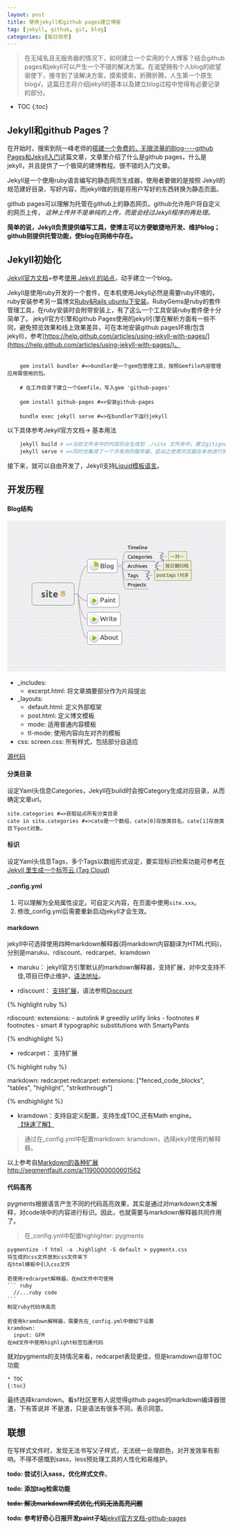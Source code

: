 ```yaml
---
layout: post
title: 使用jekyll和github pages建立博客
tag: [jekyll, github, git, blog]
categories: [每日惊奇]
---
```

> 在无域名且无服务器的情况下，如何建立一个实用的个人博客？结合github pages和jekyll可以产生一个不错的解决方案。在渴望拥有个人blog的欲望驱使下，搜寻到了该解决方案，摸索摸索，折腾折腾，人生第一个原生blog√。这篇日志将介绍jekyll的基本以及建立blog过程中觉得有必要记录的部分。

* TOC
{:toc}

## Jekyll和github Pages？

在开始时，搜索到阮一峰老师的[搭建一个免费的，无限流量的Blog----github Pages和Jekyll入门](http://www.ruanyifeng.com/blog/2012/08/blogging_with_jekyll.html)这篇文章，文章里介绍了什么是github pages，什么是jekyll，并且提供了一个极简的建博教程。很不错的入门文章。

Jekyll是一个使用ruby语言编写的静态网页生成器，使用者要做的是按照 Jekyll的规范建好目录、写好内容，而jekyll做的则是将用户写好的东西转换为静态页面。

github pages可以理解为托管在github上的静态网页。github允许用户将自定义的网页上传，
<em>这种上传并不是单纯的上传，而是会经过Jekyll程序的再处理。</em>

**简单的说，Jekyll负责提供编写工具，使博主可以方便敏捷地开发、维护blog；github则提供托管功能，使blog在网络中存在。**

## Jekyll初始化

[Jekyll官方文档](http://jekyll.bootcss.com/docs/home/)+参考[使用 Jekyll 的站点](http://jekyll.bootcss.com/docs/sites/)，动手建立一个blog。

Jekyll是使用ruby开发的一个套件，在本机使用Jekyll必然是需要ruby环境的，ruby安装参考另一篇博文[Ruby&Rails ubuntu下安装](/ror/2015/10/12/ruby-rails-install.html)。RubyGems是ruby的套件管理工具，在ruby安装时会附带安装上，有了这么一个工具安装ruby套件便十分简单了。
jekyll官方引擎和github Pages使用的jekyll引擎在解析方面有一些不同，避免预览效果和线上效果差异，可在本地安装github pages环境(包含jekyll)，参考[https://help.github.com/articles/using-jekyll-with-pages/](https://help.github.com/articles/using-jekyll-with-pages/)。

~~~~~~~~~~~~   
	
	gem install bundler #=>bundler是一个gem包管理工具，按照Gemfile内容管理应用需使用的包。
	
	# 在工作目录下建立一个Gemfile，写入gem 'github-pages'
	
	gem install github-pages #=>安装github-pages

	bundle exec jekyll serve #=>在bundler下运行jekyll

~~~~~~~~~~~~

以下具体参考Jekyll官方文档-> 基本用法

```bash
	jekyll build # =>当前文件夹中的内容将会生成到 ./site 文件夹中。建立gitignore文件忽略./site
	jekyll serve # =>同时也集成了一个开发用的服务器，启动之使用浏览器在本地进行预览。
```

接下来，就可以自由开发了，Jekyll支持[Liquid模板语言](https://docs.shopify.com/themes/liquid-basics)。

## 开发历程

#### Blog结构

![Blog结构](/images/curly_blog.png)

- _includes: 
	- excerpt.html: 将文章摘要部分作为片段提出
- _layouts:
	- default.html: 定义外部框架
	- post.html: 定义博文模板
	- mode: 适用普通内容模板
	- tl-mode: 使用内容向左对齐的模板
- css:
	screen.css: 所有样式，包括部分自适应

[源代码](https://github.com/curlyCheng/curlycheng.github.io)

#### 分类目录

设定Yaml头信息Categories，Jekyll在build时会按Category生成对应目录，从而确定文章url。

``` 	
site.categories #=>获取站点所有分类目录  
cate in site.categories #=>cate是一个数组，cate[0]存放类目名，cate[1]存放类目下post对象。
```

#### 标识

设定Yaml头信息Tags，多个Tags以数组形式设定，要实现标识检索功能可参考[在 Jekyll 里生成一个标签云 (Tag Cloud)](http://jekyll.bootcss.com/docs/resources/)

#### _config.yml

1. 可以理解为全局属性设定。可自定义内容，在页面中使用```site.xxx```。
1. 修改_config.yml后需要重新启动jekyll才会生效。

#### markdown

jekyll中可选择使用四种markdown解释器(将markdown内容翻译为HTML代码)，分别是maruku、rdiscount、redcarpet、kramdown

* maruku： jekyll官方引擎默认的markdown解释器，支持扩展，对中文支持不佳,项目已停止维护，[语法地址](https://github.com/bhollis/maruku/blob/master/docs/markdown_syntax.md)。

* rdiscount： [支持扩展](http://dafoster.net/projects/rdiscount/)，语法参照[Discount](http://www.pell.portland.or.us/~orc/Code/discount/#Language.extensions) 
	
{% highlight ruby %}
					
rdiscount:
  extensions:
    - autolink      # greedily urlify links
    - footnotes     # footnotes
    - smart         # typographic substitutions with SmartyPants

{% endhighlight %}

* redcarpet： 支持扩展

{% highlight ruby %} 

markdown: redcarpet
redcarpet:
  extensions: ["fenced_code_blocks", "tables", "highlight", "strikethrough"]

{% endhighlight %}

* kramdown：支持自定义配置，支持生成TOC,还有Math engine。[【快速了解】](http://kramdown.gettalong.org/quickref.html)

> 通过在_config.yml中配置markdown: kramdown，选择jekyll使用的解释器。

以上参考自[Markdown的各种扩展http://segmentfault.com/a/1190000000601562](http://segmentfault.com/a/1190000000601562) 

#### 代码高亮

pygments根据语言产生不同的代码高亮效果，其实是通过对markdown文本解释，对code块中的内容进行标识。因此，也就需要与markdown解释器共同作用了。

> 在_config.yml中配置highlighter: pygments

	pygmentize -f html -a .highlight -S default > pygments.css
	将生成的css文件放到css文件夹下
	在html模板中引入css文件

	若使用redcarpet解释器，在md文件中可使用
	``` ruby
	  //...ruby code
	```
	制定ruby代码块高亮

	若使用kramdown解释器，需要先在_config.yml中做如下设置
	kramdown:
	  input: GFM
	在md文件中使用highlight标签包裹代码

就对pygments的支持情况来看，redcarpet表现更佳，但是kramdown自带TOC功能

~~~ 
* TOC
{:toc}
~~~

最终选择kramdown。看sf社区里有人说觉得github pages的markdown编译器很渣，下有答说并
不是渣，只是语法有很多不同，表示同意。

## 联想

在写样式文件时，发现无法书写父子样式，无法统一处理颜色，对开发效率有影响。不得不感慨到sass，less预处理工具的人性化和易维护。

**todo: 尝试引入sass，优化样式文件**。

**todo: 添加tag检索功能**

**<span style="text-decoration:line-through">todo: 解决markdown样式优化,代码无法高亮问题</span>**

**todo: 参考好奇心日报开发paint子站**[jekyll官方文档-github-pages](http://jekyll.bootcss.com/docs/github-pages/)



